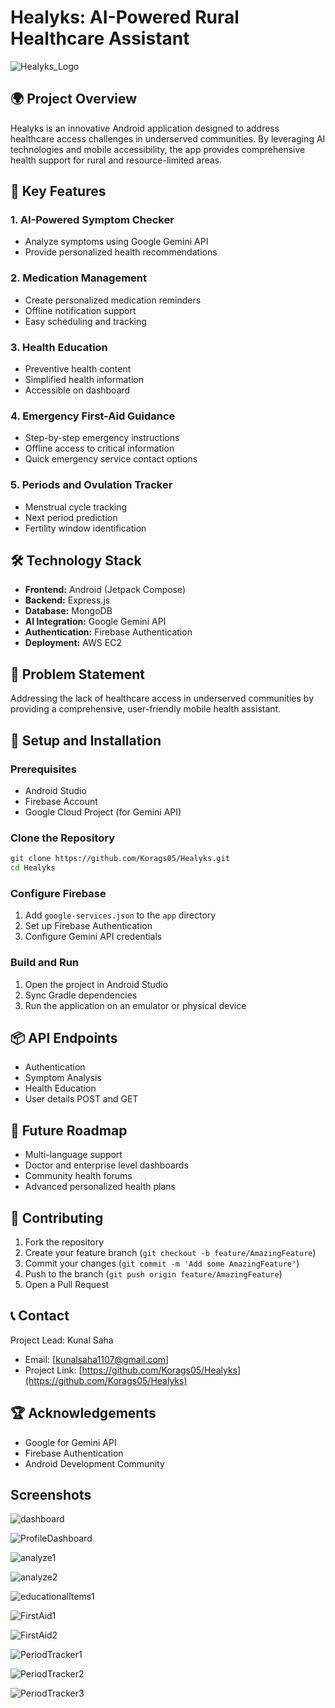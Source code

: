 # Healyks: AI-Powered Rural Healthcare Assistant
  ![Healyks_Logo](https://github.com/user-attachments/assets/8d8caf92-d93d-458f-96f9-8698a0f4cf2f)
## 🌍 Project Overview

Healyks is an innovative Android application designed to address healthcare access challenges in underserved communities. By leveraging AI technologies and mobile accessibility, the app provides comprehensive health support for rural and resource-limited areas.

## 🚀 Key Features

### 1. AI-Powered Symptom Checker
- Analyze symptoms using Google Gemini API
- Provide personalized health recommendations

### 2. Medication Management
- Create personalized medication reminders
- Offline notification support
- Easy scheduling and tracking

### 3. Health Education
- Preventive health content
- Simplified health information
- Accessible on dashboard 

### 4. Emergency First-Aid Guidance
- Step-by-step emergency instructions
- Offline access to critical information
- Quick emergency service contact options

### 5. Periods and Ovulation Tracker
- Menstrual cycle tracking
- Next period prediction
- Fertility window identification

## 🛠 Technology Stack

- **Frontend:** Android (Jetpack Compose)
- **Backend:** Express.js
- **Database:** MongoDB
- **AI Integration:** Google Gemini API
- **Authentication:** Firebase Authentication
- **Deployment:** AWS EC2

## 🌱 Problem Statement

Addressing the lack of healthcare access in underserved communities by providing a comprehensive, user-friendly mobile health assistant.

## 🔧 Setup and Installation

### Prerequisites
- Android Studio
- Firebase Account
- Google Cloud Project (for Gemini API)

### Clone the Repository
```bash
git clone https://github.com/Korags05/Healyks.git
cd Healyks
```

### Configure Firebase
1. Add `google-services.json` to the `app` directory
2. Set up Firebase Authentication
3. Configure Gemini API credentials

### Build and Run
1. Open the project in Android Studio
2. Sync Gradle dependencies
3. Run the application on an emulator or physical device

## 📦 API Endpoints
- Authentication
- Symptom Analysis
- Health Education
- User details POST and GET

## 🔮 Future Roadmap
- Multi-language support
- Doctor and enterprise level dashboards
- Community health forums
- Advanced personalized health plans

## 👥 Contributing

1. Fork the repository
2. Create your feature branch (`git checkout -b feature/AmazingFeature`)
3. Commit your changes (`git commit -m 'Add some AmazingFeature'`)
4. Push to the branch (`git push origin feature/AmazingFeature`)
5. Open a Pull Request

## 📞 Contact

Project Lead: Kunal Saha
- Email: [kunalsaha1107@gmail.com]
- Project Link: [https://github.com/Korags05/Healyks](https://github.com/Korags05/Healyks)

## 🏆 Acknowledgements
- Google for Gemini API
- Firebase Authentication
- Android Development Community

## Screenshots

![dashboard](https://github.com/user-attachments/assets/439b74a1-f107-45bf-8b25-2926452f553a) 

![ProfileDashboard](https://github.com/user-attachments/assets/9030ba91-3b70-4d5b-8711-1ad8e4fa8d0e) 

![analyze1](https://github.com/user-attachments/assets/8c57f4b6-af67-4dbf-a878-60deb4130fa4)  

![analyze2](https://github.com/user-attachments/assets/730eb902-a8da-4093-b259-031e9c43e663)

![educationalItems1](https://github.com/user-attachments/assets/d266e028-185e-4f47-afff-072bbcecf8de)

![FirstAid1](https://github.com/user-attachments/assets/198a93d6-5245-4c8a-9b9a-aaee61ab0088)

![FirstAid2](https://github.com/user-attachments/assets/843aacc7-d061-4bfa-b7b7-5e7495ad975c)

![PeriodTracker1](https://github.com/user-attachments/assets/828cd93f-47bb-4110-8051-18c9e9980300)

![PeriodTracker2](https://github.com/user-attachments/assets/ae9bc3a1-bb23-408d-8c9c-c2a6977af106)

![PeriodTracker3](https://github.com/user-attachments/assets/b6ad2e27-d305-4401-9997-4ef88a455327)
